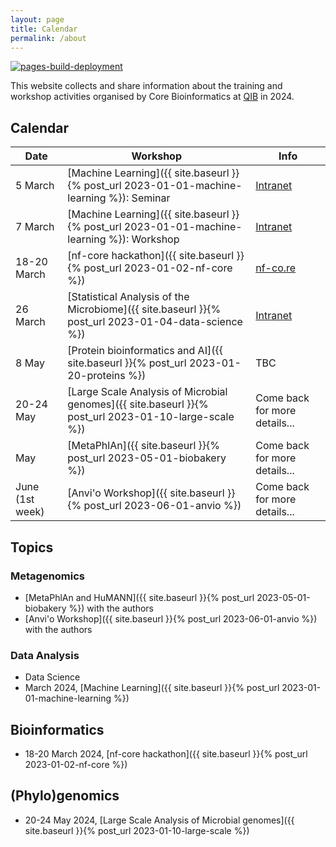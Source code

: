 ```yaml
---
layout: page
title: Calendar
permalink: /about
---
```


[![pages-build-deployment](https://github.com/quadram-institute-bioscience/workshops-2024/actions/workflows/pages/pages-build-deployment/badge.svg)](https://github.com/quadram-institute-bioscience/workshops-2024/actions/workflows/pages/pages-build-deployment)

This website collects and share information about the training and workshop activities organised by Core Bioinformatics at [QIB](https://www.quadram.ac.uk) in 2024.

## Calendar

| Date            | Workshop                                                                                   | Info                                                                                              |
|-----------------|--------------------------------------------------------------------------------------------|---------------------------------------------------------------------------------------------------|
| 5 March         | [Machine Learning]({{ site.baseurl }}{% post_url 2023-01-01-machine-learning %}): Seminar  | [Intranet](https://intranet.nbi.ac.uk/infoserv/cgi-bin/calendar/default.asp?mid=0)                |
| 7 March         | [Machine Learning]({{ site.baseurl }}{% post_url 2023-01-01-machine-learning %}): Workshop | [Intranet](https://intranet.nbi.ac.uk/infoserv/cgi-bin/calendar/default.asp?mid=0) |
| 18-20 March     | [nf-core hackathon]({{ site.baseurl }}{% post_url 2023-01-02-nf-core %})                   | [nf-co.re](https://nf-co.re/events/2024/hackathon-march-2024/uk-norwich)                                                                     |
| 26 March        | [Statistical Analysis of the Microbiome]({{ site.baseurl }}{% post_url 2023-01-04-data-science %})                   | [Intranet](https://intranet.nbi.ac.uk/infoserv/cgi-bin/calendar/default.asp?id=66081)                                                                    |
| 8 May           | [Protein bioinformatics and AI]({{ site.baseurl }}{% post_url 2023-01-20-proteins %})              | TBC                                                                   |
| 20-24 May       | [Large Scale Analysis of Microbial genomes]({{ site.baseurl }}{% post_url 2023-01-10-large-scale %})                                                                           | Come back for more details...                                                                     |
| May             | [MetaPhlAn]({{ site.baseurl }}{% post_url 2023-05-01-biobakery %})                                                                    | Come back for more details...                                                                     |
| June (1st week) | [Anvi'o Workshop]({{ site.baseurl }}{% post_url 2023-06-01-anvio %})                                                                            | Come back for more details...                                                                     |

## Topics

### Metagenomics

* [MetaPhlAn and HuMANN]({{ site.baseurl }}{% post_url 2023-05-01-biobakery %}) with the authors
* [Anvi'o Workshop]({{ site.baseurl }}{% post_url 2023-06-01-anvio %}) with the authors

### Data Analysis

* Data Science
* March 2024, [Machine Learning]({{ site.baseurl }}{% post_url 2023-01-01-machine-learning %})

## Bioinformatics

* 18-20 March 2024, [nf-core hackathon]({{ site.baseurl }}{% post_url 2023-01-02-nf-core %})

## (Phylo)genomics

* 20-24 May 2024, [Large Scale Analysis of Microbial genomes]({{ site.baseurl }}{% post_url 2023-01-10-large-scale %})
